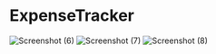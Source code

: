 # ExpenseTracker
![Screenshot (6)](https://user-images.githubusercontent.com/71086010/200137313-27e3eb40-96c8-4670-a7b4-8c66306e6550.png)
![Screenshot (7)](https://user-images.githubusercontent.com/71086010/200137315-cabd992e-551a-42aa-b4b3-e6626b627039.png)
![Screenshot (8)](https://user-images.githubusercontent.com/71086010/200137318-9511c867-4e66-461a-9058-75e95151c8fc.png)
